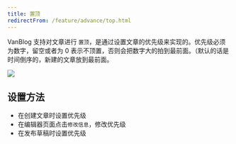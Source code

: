 ```yaml
---
title: 置顶
redirectFrom: /feature/advance/top.html
---
```


VanBlog 支持对文章进行 `置顶`，是通过设置文章的优先级来实现的。优先级必须为数字，留空或者为 0 表示不顶置，否则会把数字大的拍到最前面。（默认的话是时间倒序的，新建的文章放到最前面。

![](https://pic.mereith.com/img/b7af71d314dc73d4ff27b21c9f7bdbeb.clipboard-2022-08-16.png)

## 设置方法

- 在创建文章时设置优先级
- 在编辑器页面点击`修改信息`，修改优先级
- 在发布草稿时设置优先级
